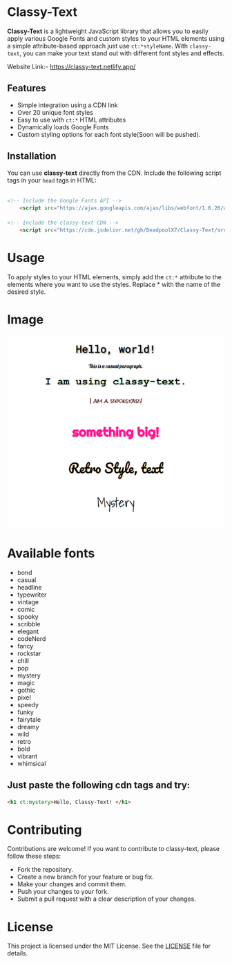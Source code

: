 # Classy-Text

**Classy-Text** is a lightweight JavaScript library that allows you to easily apply various Google Fonts and custom styles to your HTML elements using a simple attribute-based approach just use `ct:*styleName`. With `classy-text`, you can make your text stand out with different font styles and effects.

Website Link:- https://classy-text.netlify.app/

## Features

- Simple integration using a CDN link
- Over 20 unique font styles
- Easy to use with `ct:*` HTML attributes
- Dynamically loads Google Fonts
- Custom styling options for each font style(Soon will be pushed).

## Installation

You can use **classy-text** directly from the CDN. Include the following script tags in your `head` tags in HTML:

```html

<!-- Include the Google Fonts API -->
    <script src="https://ajax.googleapis.com/ajax/libs/webfont/1.6.26/webfont.js"></script> 

<!-- Include the classy-text CDN -->
    <script src="https://cdn.jsdelivr.net/gh/DeadpoolX7/Classy-Text/src/classy-text.js"></script>

```

# Usage
To apply styles to your HTML elements, simply add the `ct:*` attribute to the elements where you want to use the styles. Replace * with the name of the desired style.

# Image
![Output Image](https://github.com/DeadpoolX7/Classy-Text/blob/main/Screenshot%202024-11-01%20134116.png)


# Available fonts
* bond
* casual
* headline
* typewriter
* vintage
* comic
* spooky
* scribble
* elegant
* codeNerd
* fancy
* rockstar
* chill
* pop
* mystery
* magic
* gothic
* pixel
* speedy
* funky
* fairytale
* dreamy
* wild
* retro
* bold
* vibrant
* whimsical

## Just paste the following cdn tags and try:
```html
<h1 ct:mystery>Hello, Classy-Text! </h1>
```

# Contributing
Contributions are welcome! If you want to contribute to classy-text, please follow these steps:

* Fork the repository.
* Create a new branch for your feature or bug fix.
* Make your changes and commit them.
* Push your changes to your fork.
* Submit a pull request with a clear description of your changes.

# License
This project is licensed under the MIT License. See the [LICENSE](LICENSE) file for details.
